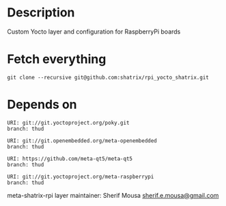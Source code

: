 # Description
Custom Yocto layer and configuration for RaspberryPi boards

# Fetch everything
    git clone --recursive git@github.com:shatrix/rpi_yocto_shatrix.git

# Depends on

    URI: git://git.yoctoproject.org/poky.git
    branch: thud

    URI: git://git.openembedded.org/meta-openembedded
    branch: thud

    URI: https://github.com/meta-qt5/meta-qt5
    branch: thud

    URI: git://git.yoctoproject.org/meta-raspberrypi
    branch: thud

meta-shatrix-rpi layer maintainer: Sherif Mousa <sherif.e.mousa@gmail.com>

